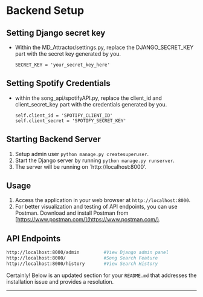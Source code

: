 # Backend Setup

## Setting Django secret key
- Within the MD_Attractor/settings.py, replace the DJANGO_SECRET_KEY part with the secret key generated by you.
    ```
    SECRET_KEY = 'your_secret_key_here'
    ```

## Setting Spotify Credentials
- within the song_api/spotifyAPI.py, replace the client_id and client_secret_key part with the credentials generated by you.
    ```
    self.client_id = 'SPOTIFY_CLIENT_ID'
    self.client_secret = 'SPOTIFY_SECRET_KEY'
    ```

## Starting Backend Server
1. Setup admin user `python manage.py createsuperuser`.
2. Start the Django server by running `python manage.py runserver`.
3. The server will be running on `http://localhost:8000'.

## Usage
1. Access the application in your web browser at `http://localhost:8000`.
2. For better visualization and testing of API endpoints, you can use Postman. Download and install Postman from [https://www.postman.com/](https://www.postman.com/).


## API Endpoints
```bash
http://localhost:8000/admin         #View Django admin panel
http://localhost:8000/              #Song Search Feature
http://localhost:8000/history       #View Search History
```

Certainly! Below is an updated section for your `README.md` that addresses the installation issue and provides a resolution.

---

